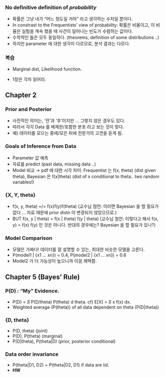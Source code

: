 ### No definitive definition of *probability*
- 확률은 그냥 내가 “어느 정도일 거야” 라고 생각하는 수치일 뿐이다.
- In constrast to the Frequentists’ view of probability: 확률은 비율이고, 이 비율은 실험을 계속 했을 때 사건이 일어나는 빈도가 수렴하는 값이다.
- 수학적인 틀은 모두 동일하다. (theorems, definition of some distributions ..)
- 하지만 parameter 에 대한 생각이 다르므로, 분석 결과는 다르다.

### 복습
- Marginal dist, Likelihood function.


- 1장은 각자 읽어라.

## Chapter 2
### Prior and Posterior
- 사전적인 의미는, ‘전’과 ‘후’이지만 … 그렇지 않은 경우도 있다.
- 따라서 각각 Data 를 배제한/포함한 분포 라고 보는 것이 맞다.
- 예) 데이터를 모으는 중에/모은 뒤에 전문가의 고견을 듣게 됨.

### Goals of Inference from Data
- Parameter 값 예측
- 자료를 predict (past data, missing data ..)
- Model 비교 → pdf 에 대한 시각 차이: Frequentist 는 f(x; theta) (dist given theta), Bayesian 은 f(x|theta) (dist of x conditional to theta.. two random variables!)

### {X, Y, theta}
- f(x, y, theta) =/= f(x)f(y)f(theta) (교수님 첨언: 이러면 Bayesian 을 할 필요가 없다 … 자료 때문에 prior distn 이 변경되지 않았으므로.)
- BUT f(x, y | theta) = f(x | theta) f(y | theta) (교수님 첨언: 이렇다고 해서 f(x, y) = f(x) f(y) 인 것은 아니다. 반대의 경우에는? Bayesian 을 할 필요가 있나?)

### Model Comparison
- 모델은 가짜다! 데이터를 잘 설명할 수 있는, 최대한 비슷한 모델을 고른다.
- P(model1 | {x1 … xn}) = 0.4, P(model2 | {x1 … xn}) = 0.6
- Model2 가 더 가능성이 높으니까 이걸 채택함.

## Chapter 5 (Bayes’ Rule)
### P(D) : “My” Evidence.
- P(D) = *S* P(D/theta) P(theta) d theta. cf) E[X] = *S* x f(x) dx.
- Weighted average (P(theta)) of all data dependent on theta (P(D|theta))

### {D, theta}
- P(D, theta) (joint)
- P(D), P(theta) (marginal)
- P(D|theta), P(theta|D) (prior, posterior conditional)

### Data order invariance
- P(theta|D1, D2) = P(theta|D2, D1) if data are iid.
- **HW** 
